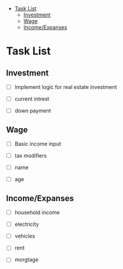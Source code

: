 - [Task List](#task-list)
  - [Investment](#investment)
  - [Wage](#wage)
  - [Income/Expanses](#incomeexpanses)



# Task List

## Investment
- [ ] Implement logic for real estate investment
- [ ] current intrest
- [ ] down payment



## Wage
- [ ] Basic income input
- [ ] tax modifiers
- [ ] name
- [ ] age


## Income/Expanses
- [ ] household income
- [ ] electricity
- [ ] vehicles
- [ ] rent
- [ ] morgtage
  
